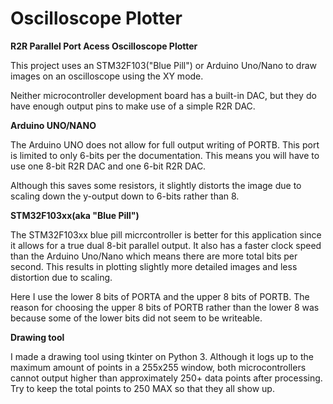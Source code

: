 # Oscilloscope Plotter
**R2R Parallel Port Acess Oscilloscope Plotter**

This project uses an STM32F103("Blue Pill") or Arduino Uno/Nano to draw images on an oscilloscope using the XY mode.

Neither microcontroller development board has a built-in DAC, but they do have enough output pins to make use of a simple R2R DAC. 



**Arduino UNO/NANO**

The Arduino UNO does not allow for full output writing of PORTB. This port is limited to only 6-bits per the documentation. This means you will have to use one 8-bit R2R DAC and one 6-bit R2R DAC. 

Although this saves some resistors, it slightly distorts the image due to scaling down the y-output down to 6-bits rather than 8. 



**STM32F103xx(aka "Blue Pill")**

The STM32F103xx blue pill micrcontroller is better for this application since it allows for a true dual 8-bit parallel output. It also has a faster clock speed than the Arduino Uno/Nano which means there are more total bits per second. This results in plotting slightly more detailed images and less distortion due to scaling. 

Here I use the lower 8 bits of PORTA and the upper 8 bits of PORTB. The reason for choosing the upper 8 bits of PORTB rather than the lower 8 was because some of the lower bits did not seem to be writeable.


**Drawing tool**

I made a drawing tool using tkinter on  Python 3. Although it logs up to the maximum amount of points in a 255x255 window, both microcontrollers cannot output higher than approximately 250+ data points after processing. Try to keep the total points to 250 MAX so that they all show up. 
